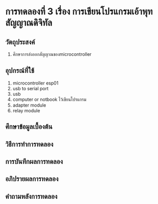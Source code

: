 # การทดลองที่ 3 เรื่อง การเขียนโปรแกรมเอ้าพุทสัญญาณดิจิทัล
## วัตถุประสงค์
1. ศึกษาการส่งออกสัญญาณของmicrocontroller
## อุปกรณ์ที่ใช้
1. microcontroller esp01
2. usb to serial port
3. usb
4. computer or notbook ไว้เขียนโปรแกรม
5. adapter module
6. relay module
## ศึกษาข้อมูลเบื้องต้น

## วิธีการทำการทดลอง

## การบันทึกผลการทดลอง

## อภิปรายผลการทดลอง

## คำถามหลังการทดลอง
